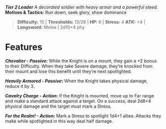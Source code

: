 ***Tier 2 Leader***
*A decorated soldier with heavy armor and a powerful steed.*
**Motives & Tactics:** Run down, seek glory, show dominance

> **Difficulty:** 15 | **Thresholds:** 13/26 | **HP:** 6 | **Stress:** 4
> **ATK:** +4 | **Longsword:** Melee | 2d10+4 phy

# Features

***Chevalier - Passive:*** While the Knight is on a mount, they gain a +2 bonus to their Difficulty. When they take Severe damage, they’re knocked from their mount and lose this benefit until they’re next spotlighted.

***Heavily Armored - Passive:*** When the Knight takes physical damage, reduce it by 3.

***Cavalry Charge - Action:*** If the Knight is mounted, move up to Far range and make a standard attack against a target. On a success, deal 2d8+4 physical damage and the target must mark a Stress.

***For the Realm! - Action:*** Mark a Stress to spotlight 1d4+1 allies. Attacks they make while spotlighted in this way deal half damage.
